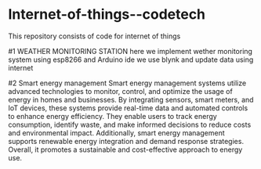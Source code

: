 # Internet-of-things--codetech
This repository consists of code for internet of things 




#1  WEATHER MONITORING STATION
here we implement wether monitoring system using esp8266 and Arduino ide 
we use blynk and update data using internet 



#2  Smart energy management
Smart energy management systems utilize advanced technologies to monitor, control, and optimize the usage of energy in homes and businesses. By integrating sensors, smart meters, and IoT devices, these systems provide real-time data and automated controls to enhance energy efficiency. They enable users to track energy consumption, identify waste, and make informed decisions to reduce costs and environmental impact. Additionally, smart energy management supports renewable energy integration and demand response strategies. Overall, it promotes a sustainable and cost-effective approach to energy use.
